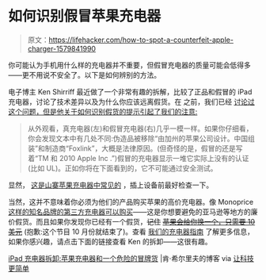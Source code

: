 # 如何识别假冒苹果充电器

> 原文：<https://lifehacker.com/how-to-spot-a-counterfeit-apple-charger-1579841990>

你可能认为手机用什么样的充电器并不重要，但假冒充电器的质量可能会低得多——更不用说不安全了。以下是如何辨别的方法。



电子博主 Ken Shirriff 最近做了一个非常有趣的拆解，比较了正品和假冒的 iPad 充电器，讨论了技术差异以及为什么你应该远离假货。在 之前，我们已经 [讨论过这个问题，但是他关于如何识别假货的提示引起了我们的注意:](https://lifehacker.com/tests-show-why-you-should-stay-away-from-knockoff-usb-c-5957596)

> 从外观看，真充电器(左)和假冒充电器(右)几乎一模一样。如果你仔细看，你会发现文本中有几处不同:伪造品被移除“由加州的苹果公司设计。中国组装”和制造商“Foxlink”，大概是法律原因。(但奇怪的是，假冒的还是写着“TM 和 2010 Apple Inc .”)假冒的充电器显示一堆它实际上没有的认证(比如 UL)。正如你将在下面看到的，它不可能通过安全测试。

显然， [这是山寨苹果充电器中常见的](http://www.businessinsider.com/how-to-spot-a-fake-iphone-and-other-phony-tech-gadgets-2013-9?op=1) ，插上设备前最好检查一下。

当然，这并不意味着你必须为他们的产品购买苹果的高价充电器。像 Monoprice [这样的知名品牌的第三方充电器可以购买](https://lifehacker.com/tests-show-why-you-should-stay-away-from-knockoff-usb-c-5957596)——这是你想要避免的亚马逊等地方的廉价假货。而且如果你发现你已经有一个假货，~~记住~~ [~~苹果会给你换一个，只需要 10 美元~~](http://lifehacker.com/apple-will-replace-your-crappy-third-party-usb-charger-1047073497) (抱歉:这个节目 10 月份就结束了)。查看 [我们的充电器指南](http://lifehacker.com/does-it-matter-which-charger-i-use-922783980) 了解更多信息，如果你感兴趣，请点击下面的链接查看 Ken 的拆卸——这很有趣。

[iPad 充电器拆卸:苹果充电器和一个危险的冒牌货](http://www.righto.com/2014/05/a-look-inside-ipad-chargers-pricey.html) |肯·希尔里夫的博客 via [让科技更简单](http://www.maketecheasier.com/avoid-fake-ipad-chargers-at-all-costs/)